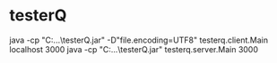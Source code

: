 # testerQ
java -cp "C:\...\testerQ.jar" -D"file.encoding=UTF8" testerq.client.Main localhost 3000
java -cp "C:\...\testerQ.jar" testerq.server.Main 3000